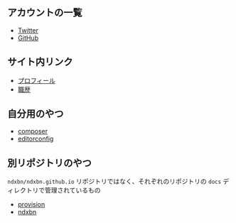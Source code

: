 ---
---

## アカウントの一覧

- <a rel="me" href="https://twitter.com/ndxbn">Twitter</a>
- <a rel="me" href="https://github.com/ndxbn">GitHub</a>

## サイト内リンク

- [プロフィール](./profile)
- [職歴](./resume)

## 自分用のやつ

- [composer](./composer)
- [editorconfig](./editorconfig)

## 別リポジトリのやつ

`ndxbn/ndxbn.github.io` リポジトリではなく、それぞれのリポジトリの `docs` ディレクトリで管理されているもの

- [provision](./provision)
- [ndxbn](./ndxbn)
